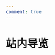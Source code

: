 ```yaml
---
comment: true
---
```

# 站内导览

<DownloadLinkCollector
  title="快速链接"
  bg-image="/assets/smalllogo.png"
  bcolor="orange"
  :newtab="false"
  :downloads="[
    {
      link: '/guide/start-discover',
      text: '开始探索',
    },
    {
      link: '/guide/new',
      text: '更新日志&新功能介绍'
    },
    {
      link: '/guide/link',
      text: '站内导览'
    },
    {
      link: '/resources',
      text: '资源中心'
    },
    {
      link: '/resources/application/single/',
      text: '独立型应用程序-介绍',
    },
    {
      link: '/resources/application/single/map',
      text: '独立型应用程序-概览',
    },
    {
      link: '/resources/application/single/JiYuDiaoDuan',
      text: '❗反极域课堂专栏',
    },
    {
      link: '/resources/application/pack/',
      text: '打包应用程序-介绍',
    },
    {
      link: '/resources/application/pack/map',
      text: '打包应用程序-概览',
    },
    {
      link: '/resources/application/pack/ldmnq',
      text: '雷电模拟器 ⚡',
    },
    {
      link: '/resources//eggy-party',
      text: '蛋仔派对',
    },
    {
      link: '/resources/application/pack/minecraft',
      text: 'Minecraft',
    },
    {
      link: '/resources/website/',
      text: '网站-介绍',
    },
    {
      link: '/resources/website/map',
      text: '网站-概览',
    },
    {
      link: '/resources/website/mc-js',
      text: 'MC.js',
    },
    {
      link: '/resources/website/yschou',
      text: '原神抽卡模拟器',
    },
    {
      link: '/resources/website/WG-WebGame',
      text: 'WG-WebGame',
    },
    {
      link: '/resources/website/ChinaFZ110',
      text: '▮▮学习资料网站',
    },
    {
      link: '/resources/picture/map',
      text: '图片-概览',
    },
    {
      link: '/resources/picture/eggy',
      text: '蛋仔~',
    },
    {
      link: '/resources/picture/some-people/tzb',
      text: '唐子9',
    },
    {
      link: '/resources/picture/some-people/ggat',
      text: '甘关阿同',
    },
    {
      link: '/resources/picture/some-people/xuge',
      text: '虚哥',
    },
    {
      link: '/resources/picture/some-people/from-xysys',
      text: '来自某校园摄影师',
    },
    {
      link: '/resources/picture/some-people/from-LGFWH',
      text: '来自泸高服务号',
    },
    {
      link: '/resources/picture/some-people/others-in-class',
      text: '某些其他的',
    },
    {
      link: '/resources/video/map',
      text: '视频-概览',
    },
    {
      link: '/resources/video/penguin',
      text: '嚣张牌小品的珍贵实录',
    },
    {
      link: '/resources/video/im-wzxq',
      text: '几个子儿',
    },
    {
      link: '/pro',
      text: 'WGdocs Pro Service-概览',
    },
    {
      link: '/pro/speed',
      text: '加速访问&镜像站点',
    },
    {
      link: '/pro/filehelper',
      text: '文件快递柜',
    },
    {
      link: '/pro/hajimi',
      text: '哈基米语翻译器',
    },
    {
      link: '/community/upload',
      text: '上传资源',
    },
    {
      link: '/community/architecture',
      text: '架构',
    },
    {
      link: '/community/DevTools',
      text: '开发人员工具',
    },
    {
      link: '/other',
      text: '关于',
    }
]"
/>
<br>
<DownloadLinkCollector
  title="其他页面测试"
  bg-image="/assets/smalllogo.png"
  bcolor="orange"
  :newtab="true"
  :downloads="[
    {
      link: '/html/DevTools/LocalStorageEditor.html',
      text: 'LocalStorage编辑器',
    },
    {
      link: '/404',
      text: '404找不到页面测试',
    },
    {
      link: '/resources/picture/',
      text: '重定向页面测试',
    },
    {
      link: '/machine/index.html',
      text: '小彩蛋',
    },
  ]"
/>

<ImageSlider
  :auto="true"
  :time="2000"
  :images="[
    { id: 1, text: '小蓝-1', link: '/pictures/eggy/eggy-lan-1.jpg' },
    { id: 2, text: '小粉-1', link: '/pictures/eggy/eggy-fen-1.jpg' },
    { id: 3, text: '蓝粉-1', link: '/pictures/eggy/eggy-LF-1.jpg' },
    { id: 4, text: '蓝粉-2', link: '/pictures/eggy/eggy-LF-2.jpg' },
  ]"
  ltext="蓝~"
  rtext="粉~"
  rcolor="white"
/>